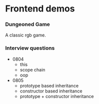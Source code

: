 # Frontend demos

### Dungeoned Game
A classic rgb game.

### Interview questions
- 0804
  - this
  - scope chain
  - oop
- 0805
  - prototype based inheritance
  - constructor based inheritance
  - prototype + constructor inheritance
